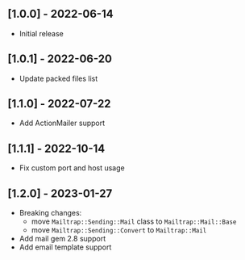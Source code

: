 ## [1.0.0] - 2022-06-14

- Initial release

## [1.0.1] - 2022-06-20

- Update packed files list


## [1.1.0] - 2022-07-22

- Add ActionMailer support

## [1.1.1] - 2022-10-14

- Fix custom port and host usage

## [1.2.0] - 2023-01-27

- Breaking changes:
  - move `Mailtrap::Sending::Mail` class to `Mailtrap::Mail::Base`
  - move `Mailtrap::Sending::Convert` to `Mailtrap::Mail`
- Add mail gem 2.8 support
- Add email template support
